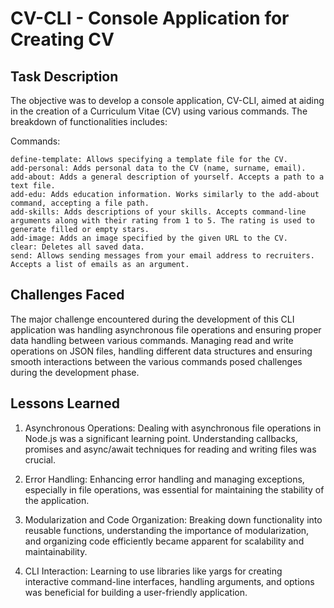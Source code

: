 # CV-CLI - Console Application for Creating CV
## Task Description

The objective was to develop a console application, CV-CLI, aimed at aiding in the creation of a Curriculum Vitae (CV) using various commands. The breakdown of functionalities includes:

Commands:

    define-template: Allows specifying a template file for the CV.
    add-personal: Adds personal data to the CV (name, surname, email).
    add-about: Adds a general description of yourself. Accepts a path to a text file.
    add-edu: Adds education information. Works similarly to the add-about command, accepting a file path.
    add-skills: Adds descriptions of your skills. Accepts command-line arguments along with their rating from 1 to 5. The rating is used to generate filled or empty stars.
    add-image: Adds an image specified by the given URL to the CV.
    clear: Deletes all saved data.
    send: Allows sending messages from your email address to recruiters. Accepts a list of emails as an argument.

## Challenges Faced

The major challenge encountered during the development of this CLI application was handling asynchronous file operations and ensuring proper data handling between various commands. Managing read and write operations on JSON files, handling different data structures and ensuring smooth interactions between the various commands posed challenges during the development phase.
## Lessons Learned

1. Asynchronous Operations: Dealing with asynchronous file operations in Node.js was a significant learning point. Understanding callbacks, promises and async/await techniques for reading and writing files was crucial.

2. Error Handling: Enhancing error handling and managing exceptions, especially in file operations, was essential for maintaining the stability of the application.

3. Modularization and Code Organization: Breaking down functionality into reusable functions, understanding the importance of modularization, and organizing code efficiently became apparent for scalability and maintainability.

4. CLI Interaction: Learning to use libraries like yargs for creating interactive command-line interfaces, handling arguments, and options was beneficial for building a user-friendly application.

